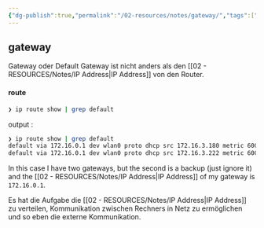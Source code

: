 ```yaml
---
{"dg-publish":true,"permalink":"/02-resources/notes/gateway/","tags":["netzwerk/gateway"],"noteIcon":"","updated":"2024-06-10T02:02:17.783+02:00"}
---
```


## gateway 

Gateway oder Default Gateway ist nicht anders als den [[02 - RESOURCES/Notes/IP Address\|IP Address]]  von den Router.

<div class="transclusion internal-embed is-loaded"><div class="markdown-embed">



#### route 
```bash
❯ ip route show | grep default
```
output :
```bash
❯ ip route show | grep default
default via 172.16.0.1 dev wlan0 proto dhcp src 172.16.3.180 metric 600 
default via 172.16.0.1 dev wlan0 proto dhcp src 172.16.3.222 metric 600 
```
In this case I have two gateways, but the second is a backup (just ignore it) and the [[02 - RESOURCES/Notes/IP Address\|IP Address]] of my gateway is `172.16.0.1`. 

</div></div>


Es hat die Aufgabe die [[02 - RESOURCES/Notes/IP Address\|IP Address]] zu verteilen, Kommunikation zwischen Rechners in Netz zu ermöglichen und so eben die externe Kommunikation. 